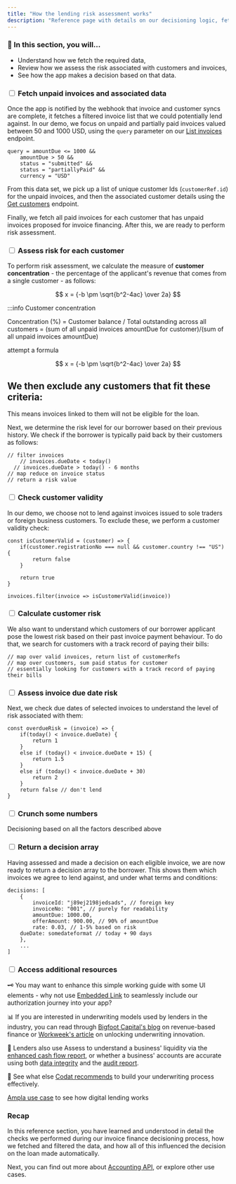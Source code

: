 ```yaml
---
title: "How the lending risk assessment works"
description: "Reference page with details on our decisioning logic, fetching data, and coming to a decision"
---
```


### 🚀 In this section, you will...

* Understand how we fetch the required data, 
* Review how we assess the risk associated with customers and invoices,
* See how the app makes a decision based on that data. 

### <input type="checkbox" unchecked/> Fetch unpaid invoices and associated data

Once the app is notified by the webhook that invoice and customer syncs are complete, it fetches a filtered invoice list that we could potentially lend against. In our demo, we focus on unpaid and partially paid invoices valued between 50 and 1000 USD, using the `query` parameter on our [List invoices](/accounting-api#/operations/list-invoices) endpoint.

```
query = amountDue <= 1000 &&
	amountDue > 50 &&
	status = "submitted" &&
	status = "partiallyPaid" &&
	currency = "USD"
```

From this data set, we pick up a list of unique customer Ids (`customerRef.id`) for the unpaid invoices, and then the associated customer details using the [Get customers](/accounting-api#/operations/get-customers) endpoint. 

Finally, we fetch all paid invoices for each customer that has unpaid invoices proposed for invoice financing. After this, we are ready to perform risk assessment.

### <input type="checkbox" unchecked/> Assess risk for each customer

To perform risk assessment, we calculate the measure of **customer concentration** - the percentage of the applicant's revenue that comes from a single customer - as follows:

$$ x = {-b \pm \sqrt{b^2-4ac} \over 2a} $$

:::info Customer concentration

Concentration (%) = Customer balance / Total outstanding across all customers = (sum of all unpaid invoices amountDue for customer)/(sum of all unpaid invoices amountDue)

attempt a formula  

$$ 
x = {-b \pm \sqrt{b^2-4ac} \over 2a}
$$  


We then exclude any customers that fit these criteria: 
- 

This means invoices linked to them will not be eligible for the loan. 



Next, we determine the risk level for our borrower based on their previous history. We check if the borrower is typically paid back by their customers as follows:

```
// filter invoices
	// invoices.dueDate < today()
  // invoices.dueDate > today() - 6 months
// map reduce on invoice status
// return a risk value
```
### <input type="checkbox" unchecked/> Check customer validity

In our demo, we choose not to lend against invoices issued to sole traders or foreign business customers. To exclude these, we perform a customer validity check:

```
const isCustomerValid = (customer) => {
	if(customer.registrationNo === null && customer.country !== "US") {
		return false
	}
	
	return true
}

invoices.filter(invoice => isCustomerValid(invoice))
```

### <input type="checkbox" unchecked/> Calculate customer risk

We also want to understand which customers of our borrower applicant pose the lowest risk based on their past invoice payment behaviour. To do that, we search for customers with a track record of paying their bills:

```
// map over valid invoices, return list of customerRefs
// map over customers, sum paid status for customer
// essentially looking for customers with a track record of paying their bills
```

### <input type="checkbox" unchecked/> Assess invoice due date risk

Next, we check due dates of selected invoices to understand the level of risk associated with them:

```
const overdueRisk = (invoice) => {
	if(today() < invoice.dueDate) {
		return 1
	}
	else if (today() < invoice.dueDate + 15) {
		return 1.5
	}
	else if (today() < invoice.dueDate + 30)
		return 2
	}
	return false // don't lend
}
```

### <input type="checkbox" unchecked/> Crunch some numbers

Decisioning based on all the factors described above

### <input type="checkbox" unchecked/> Return a decision array

Having assessed and made a decision on each eligible invoice, we are now ready to return a decision array to the borrower. This shows them which invoices we agree to lend against, and under what terms and conditions: 

```
decisions: [
	{
		invoiceId: "j89ej2198jedsads", // foreign key
		invoiceNo: "001", // purely for readability
		amountDue: 1000.00,
		offerAmount: 900.00, // 90% of amountDue
		rate: 0.03, // 1-5% based on risk
    dueDate: somedateformat // today + 90 days
	},
	...
]
```

### <input type="checkbox" unchecked/> Access additional resources

🗝️ You may want to enhance this simple working guide with some UI elements - why not use [Embedded Link](https://docs.codat.io/auth-flow/authorize-embedded-link) to seamlessly include our authorization journey into your app?

📊 If you are interested in underwriting models used by lenders in the industry, you can read through [Bigfoot Capital's blog](https://www.bigfootcap.com/revenue-based-financing/) on revenue-based finance or [Workweek's article](https://workweek.com/2023/03/02/unlocking-lending-innovation) on unlocking underwriting innovation.

💸 Lenders also use Assess to understand a business' liquidity via the [enhanced cash flow report](/assess/reports/enhanced-cash-flow-report/overview), or whether a business' accounts are accurate using both [data integrity](/assess/data-integrity) and the [audit report](/assess/reports/audit-report).

🧠 See what else [Codat recommends](https://www.codat.io/blog/how-to-underwrite-ecommerce-merchants-effectively/) to build your underwriting process effectively. 

[Ampla use case](https://www.codat.io/case-study/ampla/) to see how digital lending works 

### Recap

In this reference section, you have learned and understood in detail the checks we performed during our invoice finance decisioning process, how we fetched and filtered the data, and how all of this influenced the decision on the loan made automatically. 

Next, you can find out more about [Accounting API](/accounting-api/overview), or explore other use cases.